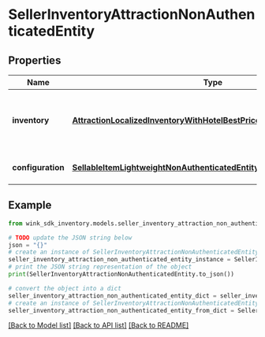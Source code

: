 # SellerInventoryAttractionNonAuthenticatedEntity


## Properties

Name | Type | Description | Notes
------------ | ------------- | ------------- | -------------
**inventory** | [**AttractionLocalizedInventoryWithHotelBestPriceNonAuthenticatedEntity**](AttractionLocalizedInventoryWithHotelBestPriceNonAuthenticatedEntity.md) | Property details along with the priced attraction record. | [optional] 
**configuration** | [**SellableItemLightweightNonAuthenticatedEntity**](SellableItemLightweightNonAuthenticatedEntity.md) | Identifier blocking record | [optional] 

## Example

```python
from wink_sdk_inventory.models.seller_inventory_attraction_non_authenticated_entity import SellerInventoryAttractionNonAuthenticatedEntity

# TODO update the JSON string below
json = "{}"
# create an instance of SellerInventoryAttractionNonAuthenticatedEntity from a JSON string
seller_inventory_attraction_non_authenticated_entity_instance = SellerInventoryAttractionNonAuthenticatedEntity.from_json(json)
# print the JSON string representation of the object
print(SellerInventoryAttractionNonAuthenticatedEntity.to_json())

# convert the object into a dict
seller_inventory_attraction_non_authenticated_entity_dict = seller_inventory_attraction_non_authenticated_entity_instance.to_dict()
# create an instance of SellerInventoryAttractionNonAuthenticatedEntity from a dict
seller_inventory_attraction_non_authenticated_entity_from_dict = SellerInventoryAttractionNonAuthenticatedEntity.from_dict(seller_inventory_attraction_non_authenticated_entity_dict)
```
[[Back to Model list]](../README.md#documentation-for-models) [[Back to API list]](../README.md#documentation-for-api-endpoints) [[Back to README]](../README.md)


